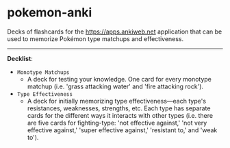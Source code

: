 # pokemon-anki

Decks of flashcards for the https://apps.ankiweb.net application that can be used to memorize Pokémon type matchups and effectiveness.

---

**Decklist**:
- `Monotype Matchups`
	- A deck for testing your knowledge. One card for every monotype matchup (i.e. 'grass attacking water' and 'fire attacking rock').
- `Type Effectiveness`
  - A deck for initially memorizing type effectiveness—each type's resistances, weaknesses, strengths, etc. Each type has separate cards for the different ways it interacts with other types (i.e. there are five cards for fighting-type: 'not effective against,' 'not very effective against,' 'super effective against,' 'resistant to,' and 'weak to').
